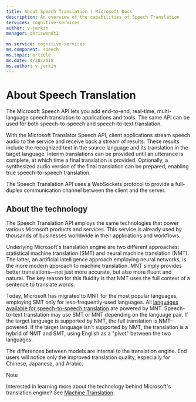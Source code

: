 ```yaml
---
title: About Speech Translation | Microsoft Docs
description: An overview of the capabilities of Speech Translation
services: cognitive-services
author: v-jerkin
manager: chriswendt1

ms.service: cognitive-services
ms.component: speech
ms.topic: article
ms.date: 4/28/2018
ms.author: v-jerkin
---
```


# About Speech Translation

The Microsoft Speech API lets you add end-to-end, real-time, multi-language speech translation to applications and tools. The same API can be used for both speech-to-speech and speech-to-text translation.

With the Microsoft Translator Speech API, client applications stream speech audio to the service and receive back a stream of results. These results include the recognized text in the source language and its translation in the target language. Interim translations can be provided until an utterance is complete, at which time a final translation is provided. Optionally, a synthesized audio version of the final translation can be prepared, enabling true speech-to-speech translation.

The Speech Translation API uses a WebSockets protocol to provide a full-duplex communication channel between the client and the server.

## About the technology

The Speech Translation API employs the same technologies that power various Microsoft products and services. This service is already used by thousands of businesses worldwide in their applications and workflows.

Underlying Microsoft's translation engine are two different approaches: statistical machine translation (SMT) and neural machine translation (NMT). The latter, an artificial intelligence approach employing neural networks, is the more modern approach to machine translation. MNT simply provides better translations—not just more accurate, but also more fluent and natural. The key reason for this fluidity is that NMT uses the full context of a sentence to translate words. 

Today, Microsoft has migrated to MNT for the most popular languages, employing SMT only for less-frequently-used languages. All [languages available for speech-to-speech translation](supported-languages.md#speech-translation) are powered by MNT. Speech-to-text translation may use SMT or MNT depending on the language pair. If the target language is supported by NMT, the full translation is NMT-powered. If the target language isn't supported by NMT, the translation is a hybrid of NMT and SMT, using English as a "pivot" between the two languages.

The differences between models are internal to the translation engine. End users will notice only the improved translation quality, especially for Chinese, Japanese, and Arabic.

> [!NOTE]
> Interested in learning more about the technology behind Microsoft's translation engine? See [Machine Translation](https://www.microsoft.com/en-us/translator/mt.aspx).
